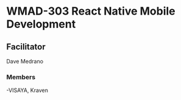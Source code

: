 # WMAD-303 React Native Mobile Development

## Facilitator
Dave Medrano

### Members
-VISAYA, Kraven
